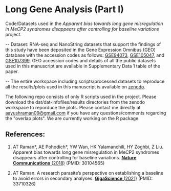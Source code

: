# Long Gene Analysis (Part I)

Code/Datasets used in the *Apparent bias towards long gene misregulation in MeCP2 syndromes disappears after controlling for baseline variations* project.

-- Dataset: RNA-seq and NanoString datasets that support the findings of this study have been deposited in the Gene Expression Omnibus (GEO) database with the accession codes as follows: [GSE94073](https://www.ncbi.nlm.nih.gov/geo/query/acc.cgi?acc=GSE94073), [GSE105047](https://www.ncbi.nlm.nih.gov/geo/query/acc.cgi?acc=GSE105047), and [GSE107399](https://www.ncbi.nlm.nih.gov/geo/query/acc.cgi?acc=GSE107399). GEO accession codes and details of all the public datasets used in this manuscript are available in Supplementary Data 1 table of the paper.  

-- The entire workspace including scripts/processed datasets to reproduce all the results/plots used in this manuscript is available on [zenodo](https://doi.org/10.5281/zenodo.1226607).

The following repo consists of only R scripts used in the project. Please download the dat/dat-infofiles/results directories from the zenodo workspace to reporduce the plots. Please contact me directly at aayushraman09@gmail.com if you have any questions/comments regarding the "overlap plots". We are currently working on the R package.


## References:

1. AT Raman*, AE Pohodich*, YW Wan, HK Yalamanchili, HY Zoghbi, Z Liu. Apparent bias towards long gene misregulation in MeCP2 syndromes disappears after controlling for baseline variations. [**Nature Communications** (2018)]((https://www.nature.com/articles/s41467-018-05627-1)) (PMID: 30104565)

2. AT Raman. A research parasite’s perspective on establishing a baseline to avoid errors in secondary analyses. [**GigaScience** (2021)](https://academic.oup.com/gigascience/article/10/3/giab015/6168809) (PMID: 33710326)
